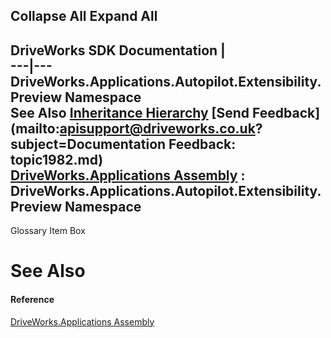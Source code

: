 Collapse All Expand All  
---  
DriveWorks SDK Documentation  |   
---|---  
DriveWorks.Applications.Autopilot.Extensibility.Preview Namespace   
See Also [Inheritance Hierarchy](topic1983.md) [Send Feedback](mailto:apisupport@driveworks.co.uk?subject=Documentation Feedback: topic1982.md)  
[DriveWorks.Applications Assembly](topic13.md) : DriveWorks.Applications.Autopilot.Extensibility.Preview Namespace  
---  
  
Glossary Item Box

# See Also

#### Reference

[DriveWorks.Applications Assembly](topic13.md)


